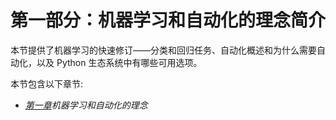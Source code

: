 # 第一部分：机器学习和自动化的理念简介

本节提供了机器学习的快速修订——分类和回归任务、自动化概述和为什么需要自动化，以及 Python 生态系统中有哪些可用选项。

本节包含以下章节:

*   [*第一章*](B16954_01_Final_SK_ePub.xhtml#_idTextAnchor014)*机器学习和自动化的理念*